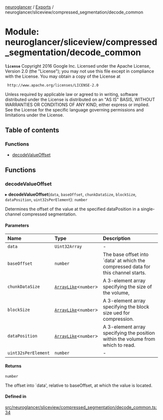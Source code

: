 [neuroglancer](../README.md) / [Exports](../modules.md) / neuroglancer/sliceview/compressed\_segmentation/decode\_common

# Module: neuroglancer/sliceview/compressed\_segmentation/decode\_common

**`license`**
Copyright 2016 Google Inc.
Licensed under the Apache License, Version 2.0 (the "License");
you may not use this file except in compliance with the License.
You may obtain a copy of the License at

     http://www.apache.org/licenses/LICENSE-2.0

Unless required by applicable law or agreed to in writing, software
distributed under the License is distributed on an "AS IS" BASIS,
WITHOUT WARRANTIES OR CONDITIONS OF ANY KIND, either express or implied.
See the License for the specific language governing permissions and
limitations under the License.

## Table of contents

### Functions

- [decodeValueOffset](neuroglancer_sliceview_compressed_segmentation_decode_common.md#decodevalueoffset)

## Functions

### decodeValueOffset

▸ **decodeValueOffset**(`data`, `baseOffset`, `chunkDataSize`, `blockSize`, `dataPosition`, `uint32sPerElement`): `number`

Determines the offset of the value at the specified dataPosition in a single-channel compressed
segmentation.

#### Parameters

| Name | Type | Description |
| :------ | :------ | :------ |
| `data` | `Uint32Array` | - |
| `baseOffset` | `number` | The base offset into `data' at which the compressed data for this channel starts. |
| `chunkDataSize` | [`ArrayLike`](../interfaces/neuroglancer_async_computation_encode_compressed_segmentation_request._internal_.ArrayLike.md)<`number`\> | A 3-element array specifying the size of the volume, |
| `blockSize` | [`ArrayLike`](../interfaces/neuroglancer_async_computation_encode_compressed_segmentation_request._internal_.ArrayLike.md)<`number`\> | A 3-element array specifying the block size ued for compression. |
| `dataPosition` | [`ArrayLike`](../interfaces/neuroglancer_async_computation_encode_compressed_segmentation_request._internal_.ArrayLike.md)<`number`\> | A 3-element array specifying the position within the volume from which to read. |
| `uint32sPerElement` | `number` | - |

#### Returns

`number`

The offset into `data', relative to baseOffset, at which the value is located.

#### Defined in

[src/neuroglancer/sliceview/compressed_segmentation/decode_common.ts:34](https://github.com/ActiveBrainAtlas2/neuroglancer/blob/034b457d/src/neuroglancer/sliceview/compressed_segmentation/decode_common.ts#L34)
